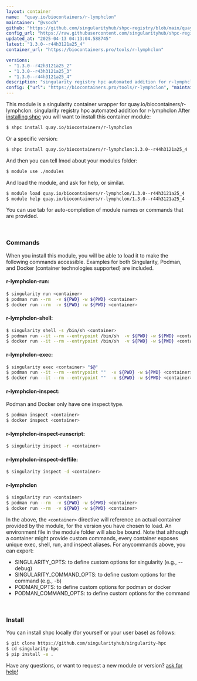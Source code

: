 ```yaml
---
layout: container
name:  "quay.io/biocontainers/r-lymphclon"
maintainer: "@vsoch"
github: "https://github.com/singularityhub/shpc-registry/blob/main/quay.io/biocontainers/r-lymphclon/container.yaml"
config_url: "https://raw.githubusercontent.com/singularityhub/shpc-registry/main/quay.io/biocontainers/r-lymphclon/container.yaml"
updated_at: "2025-04-13 04:13:04.588745"
latest: "1.3.0--r44h3121a25_4"
container_url: "https://biocontainers.pro/tools/r-lymphclon"

versions:
 - "1.3.0--r42h3121a25_2"
 - "1.3.0--r43h3121a25_3"
 - "1.3.0--r44h3121a25_4"
description: "singularity registry hpc automated addition for r-lymphclon"
config: {"url": "https://biocontainers.pro/tools/r-lymphclon", "maintainer": "@vsoch", "description": "singularity registry hpc automated addition for r-lymphclon", "latest": {"1.3.0--r44h3121a25_4": "sha256:66ff6aa2f0c6fda7d809bca6b7a438225698dd4a136f59b1a9494ad3db303ff6"}, "tags": {"1.3.0--r42h3121a25_2": "sha256:6b34135ab92378c84b52da8b655e52801941650c21b8cd4b451ca6d83950b76c", "1.3.0--r43h3121a25_3": "sha256:f7801680148ffcd6419ec7b3b96c7ac508f561770fccc462bdca06adfd2277f5", "1.3.0--r44h3121a25_4": "sha256:66ff6aa2f0c6fda7d809bca6b7a438225698dd4a136f59b1a9494ad3db303ff6"}, "docker": "quay.io/biocontainers/r-lymphclon"}
---
```


This module is a singularity container wrapper for quay.io/biocontainers/r-lymphclon.
singularity registry hpc automated addition for r-lymphclon
After [installing shpc](#install) you will want to install this container module:


```bash
$ shpc install quay.io/biocontainers/r-lymphclon
```

Or a specific version:

```bash
$ shpc install quay.io/biocontainers/r-lymphclon:1.3.0--r44h3121a25_4
```

And then you can tell lmod about your modules folder:

```bash
$ module use ./modules
```

And load the module, and ask for help, or similar.

```bash
$ module load quay.io/biocontainers/r-lymphclon/1.3.0--r44h3121a25_4
$ module help quay.io/biocontainers/r-lymphclon/1.3.0--r44h3121a25_4
```

You can use tab for auto-completion of module names or commands that are provided.

<br>

### Commands

When you install this module, you will be able to load it to make the following commands accessible.
Examples for both Singularity, Podman, and Docker (container technologies supported) are included.

#### r-lymphclon-run:

```bash
$ singularity run <container>
$ podman run --rm  -v ${PWD} -w ${PWD} <container>
$ docker run --rm  -v ${PWD} -w ${PWD} <container>
```

#### r-lymphclon-shell:

```bash
$ singularity shell -s /bin/sh <container>
$ podman run --it --rm --entrypoint /bin/sh  -v ${PWD} -w ${PWD} <container>
$ docker run --it --rm --entrypoint /bin/sh  -v ${PWD} -w ${PWD} <container>
```

#### r-lymphclon-exec:

```bash
$ singularity exec <container> "$@"
$ podman run --it --rm --entrypoint ""  -v ${PWD} -w ${PWD} <container> "$@"
$ docker run --it --rm --entrypoint ""  -v ${PWD} -w ${PWD} <container> "$@"
```

#### r-lymphclon-inspect:

Podman and Docker only have one inspect type.

```bash
$ podman inspect <container>
$ docker inspect <container>
```

#### r-lymphclon-inspect-runscript:

```bash
$ singularity inspect -r <container>
```

#### r-lymphclon-inspect-deffile:

```bash
$ singularity inspect -d <container>
```



#### r-lymphclon

```bash
$ singularity run <container>
$ podman run --rm  -v ${PWD} -w ${PWD} <container>
$ docker run --rm  -v ${PWD} -w ${PWD} <container>
```


In the above, the `<container>` directive will reference an actual container provided
by the module, for the version you have chosen to load. An environment file in the
module folder will also be bound. Note that although a container
might provide custom commands, every container exposes unique exec, shell, run, and
inspect aliases. For anycommands above, you can export:

 - SINGULARITY_OPTS: to define custom options for singularity (e.g., --debug)
 - SINGULARITY_COMMAND_OPTS: to define custom options for the command (e.g., -b)
 - PODMAN_OPTS: to define custom options for podman or docker
 - PODMAN_COMMAND_OPTS: to define custom options for the command

<br>

### Install

You can install shpc locally (for yourself or your user base) as follows:

```bash
$ git clone https://github.com/singularityhub/singularity-hpc
$ cd singularity-hpc
$ pip install -e .
```

Have any questions, or want to request a new module or version? [ask for help!](https://github.com/singularityhub/singularity-hpc/issues)